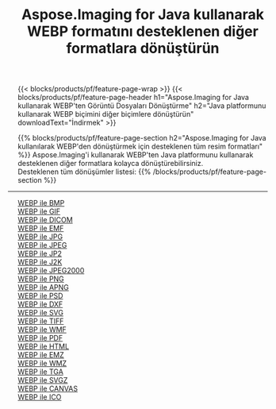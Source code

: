 ﻿---
title: Aspose.Imaging for Java kullanarak WEBP formatını desteklenen diğer formatlara dönüştürün 
weight: 3920
url: /tr/java/conversion/from/webp 
lang: tr
langdirlevel: 2
locales: zh-hans,ja,it,ru,de,es,fr,nl,id,lt,pl,pt,vi,tr,ko,zh-hant,ar,hi,th,sv,cs,uk,he
description: Aspose.Imaging'i kullanarak WEBP'ten Java platformunu kullanarak diğer formatlara kolayca dönüştürebilirsiniz
---

{{< blocks/products/pf/feature-page-wrap >}}
{{< blocks/products/pf/feature-page-header h1="Aspose.Imaging for Java kullanarak WEBP'ten Görüntü Dosyaları Dönüştürme" h2="Java platformunu kullanarak WEBP biçimini diğer biçimlere dönüştürün" downloadText="İndirmek" >}}


{{% blocks/products/pf/feature-page-section  h2="Aspose.Imaging for Java kullanılarak WEBP'den dönüştürmek için desteklenen tüm resim formatları" %}}
Aspose.Imaging'i kullanarak WEBP'ten Java platformunu kullanarak desteklenen diğer formatlara kolayca dönüştürebilirsiniz.
<br/>
Desteklenen tüm dönüşümler listesi:
{{% /blocks/products/pf/feature-page-section %}}
<div class="container-fluid productfamilypage bg-gray">
    <div class="convertypes bg-gray agp-content section">
        <div class="container">
		<hr style="margin-left:-20px;"/>
		<div class="row other-converters">
		    <div class='col-md-2 other-converter remove-lp remove-rp'><a href="/imaging/tr/java/conversion/webp-to-bmp" >WEBP ile BMP</a></div><div class='col-md-2 other-converter remove-lp remove-rp'><a href="/imaging/tr/java/conversion/webp-to-gif" >WEBP ile GIF</a></div><div class='col-md-2 other-converter remove-lp remove-rp'><a href="/imaging/tr/java/conversion/webp-to-dicom" >WEBP ile DICOM</a></div><div class='col-md-2 other-converter remove-lp remove-rp'><a href="/imaging/tr/java/conversion/webp-to-emf" >WEBP ile EMF</a></div><div class='col-md-2 other-converter remove-lp remove-rp'><a href="/imaging/tr/java/conversion/webp-to-jpg" >WEBP ile JPG</a></div><div class='col-md-2 other-converter remove-lp remove-rp'><a href="/imaging/tr/java/conversion/webp-to-jpeg" >WEBP ile JPEG</a></div><div class='col-md-2 other-converter remove-lp remove-rp'><a href="/imaging/tr/java/conversion/webp-to-jp2" >WEBP ile JP2</a></div><div class='col-md-2 other-converter remove-lp remove-rp'><a href="/imaging/tr/java/conversion/webp-to-j2k" >WEBP ile J2K</a></div><div class='col-md-2 other-converter remove-lp remove-rp'><a href="/imaging/tr/java/conversion/webp-to-jpeg2000" >WEBP ile JPEG2000</a></div><div class='col-md-2 other-converter remove-lp remove-rp'><a href="/imaging/tr/java/conversion/webp-to-png" >WEBP ile PNG</a></div><div class='col-md-2 other-converter remove-lp remove-rp'><a href="/imaging/tr/java/conversion/webp-to-apng" >WEBP ile APNG</a></div><div class='col-md-2 other-converter remove-lp remove-rp'><a href="/imaging/tr/java/conversion/webp-to-psd" >WEBP ile PSD</a></div><div class='col-md-2 other-converter remove-lp remove-rp'><a href="/imaging/tr/java/conversion/webp-to-dxf" >WEBP ile DXF</a></div><div class='col-md-2 other-converter remove-lp remove-rp'><a href="/imaging/tr/java/conversion/webp-to-svg" >WEBP ile SVG</a></div><div class='col-md-2 other-converter remove-lp remove-rp'><a href="/imaging/tr/java/conversion/webp-to-tiff" >WEBP ile TIFF</a></div><div class='col-md-2 other-converter remove-lp remove-rp'><a href="/imaging/tr/java/conversion/webp-to-wmf" >WEBP ile WMF</a></div><div class='col-md-2 other-converter remove-lp remove-rp'><a href="/imaging/tr/java/conversion/webp-to-pdf" >WEBP ile PDF</a></div><div class='col-md-2 other-converter remove-lp remove-rp'><a href="/imaging/tr/java/conversion/webp-to-html" >WEBP ile HTML</a></div><div class='col-md-2 other-converter remove-lp remove-rp'><a href="/imaging/tr/java/conversion/webp-to-emz" >WEBP ile EMZ</a></div><div class='col-md-2 other-converter remove-lp remove-rp'><a href="/imaging/tr/java/conversion/webp-to-wmz" >WEBP ile WMZ</a></div><div class='col-md-2 other-converter remove-lp remove-rp'><a href="/imaging/tr/java/conversion/webp-to-tga" >WEBP ile TGA</a></div><div class='col-md-2 other-converter remove-lp remove-rp'><a href="/imaging/tr/java/conversion/webp-to-svgz" >WEBP ile SVGZ</a></div><div class='col-md-2 other-converter remove-lp remove-rp'><a href="/imaging/tr/java/conversion/webp-to-canvas" >WEBP ile CANVAS</a></div><div class='col-md-2 other-converter remove-lp remove-rp'><a href="/imaging/tr/java/conversion/webp-to-ico" >WEBP ile ICO</a></div>
                </div>
        </div>
    </div>
</div>
<br/>

